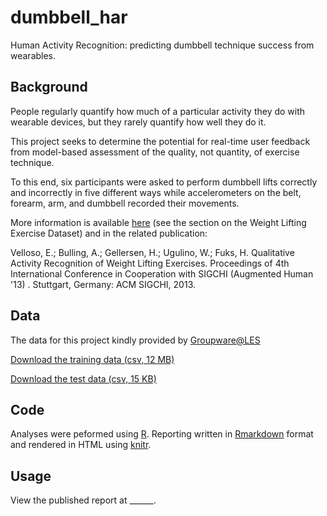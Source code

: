 # dumbbell_har
Human Activity Recognition: predicting dumbbell technique success from wearables.

## Background
People regularly quantify how much of a particular activity they do with wearable devices, but they rarely quantify how well they do it. 

This project seeks to determine the potential for real-time user feedback from model-based assessment of the quality, not quantity, of exercise technique.

To this end, six participants were asked to perform dumbbell lifts correctly and incorrectly in five different ways while accelerometers on the belt, forearm, arm, and dumbbell recorded their movements.

More information is available [here](http://groupware.les.inf.puc-rio.br/har) (see the section on the Weight Lifting Exercise Dataset) and in the related publication:

Velloso, E.; Bulling, A.; Gellersen, H.; Ugulino, W.; Fuks, H. Qualitative Activity Recognition of Weight Lifting Exercises. Proceedings of 4th International Conference in Cooperation with SIGCHI (Augmented Human '13) . Stuttgart, Germany: ACM SIGCHI, 2013.

## Data

The data for this project kindly provided by [Groupware@LES](http://groupware.les.inf.puc-rio.br)

[Download the training data (csv, 12 MB)](https://d396qusza40orc.cloudfront.net/predmachlearn/pml-training.csv)

[Download the test data (csv, 15 KB)](https://d396qusza40orc.cloudfront.net/predmachlearn/pml-testing.csv)

## Code

Analyses were peformed using [R](https://www.r-project.org). Reporting written in [Rmarkdown](http://Rmarkdown.rstudio.com) format and rendered in HTML using [knitr](https://cran.r-project.org/web/packages/knitr/index.html).

## Usage

View the published report at ______.